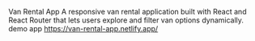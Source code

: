 Van Rental App
A responsive van rental application built with React and React Router that lets users explore and filter van options dynamically.
demo app https://van-rental-app.netlify.app/
